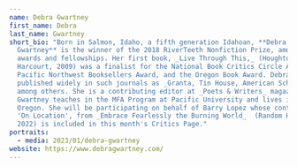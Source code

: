 ```yaml
---
name: Debra Gwartney
first_name: Debra
last_name: Gwartney
short_bio: "Born in Salmon, Idaho, a fifth generation Idahoan, **Debra
  Gwartney** is the winner of the 2018 RiverTeeth Nonfiction Prize, among other
  awards and fellowships. Her first book, _Live Through This,_ (Houghton Mifflin
  Harcourt, 2009) was a finalist for the National Book Critics Circle Award, the
  Pacific Northwest Booksellers Award, and the Oregon Book Award. Debra has
  published widely in such journals as _Granta, Tin House, American Scholar_,
  among others. She is a contributing editor at _Poets & Writers_ magazine.
  Gwartney teaches in the MFA Program at Pacific University and lives in Western
  Oregon. She will be participating on behalf of Barry Lopez whose contribution
  'On Location', from _Embrace Fearlessly the Burning World_  (Random House,
  2022) is included in this month's Critics Page."
portraits:
  - media: 2023/01/debra-gwartney
website: https://www.debragwartney.com/
---
```

